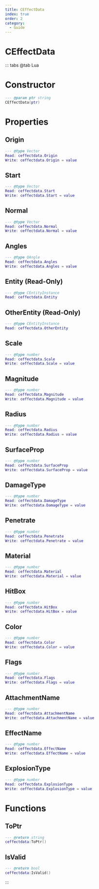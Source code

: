 ```yaml
---
title: CEffectData
index: true
order: 2
category:
  - Guide
---
```


# CEffectData

::: tabs
@tab Lua
# Constructor
```lua
--- @param ptr string
CEffectData(ptr)
```
# Properties
## Origin 
```lua
--- @type Vector
Read: ceffectdata.Origin
Write: ceffectdata.Origin = value
```
## Start 
```lua
--- @type Vector
Read: ceffectdata.Start
Write: ceffectdata.Start = value
```
## Normal 
```lua
--- @type Vector
Read: ceffectdata.Normal
Write: ceffectdata.Normal = value
```
## Angles 
```lua
--- @type QAngle
Read: ceffectdata.Angles
Write: ceffectdata.Angles = value
```
## Entity (Read-Only)
```lua
--- @type CEntityInstance
Read: ceffectdata.Entity
```
## OtherEntity (Read-Only)
```lua
--- @type CEntityInstance
Read: ceffectdata.OtherEntity
```
## Scale 
```lua
--- @type number
Read: ceffectdata.Scale
Write: ceffectdata.Scale = value
```
## Magnitude 
```lua
--- @type number
Read: ceffectdata.Magnitude
Write: ceffectdata.Magnitude = value
```
## Radius 
```lua
--- @type number
Read: ceffectdata.Radius
Write: ceffectdata.Radius = value
```
## SurfaceProp 
```lua
--- @type number
Read: ceffectdata.SurfaceProp
Write: ceffectdata.SurfaceProp = value
```
## DamageType 
```lua
--- @type number
Read: ceffectdata.DamageType
Write: ceffectdata.DamageType = value
```
## Penetrate 
```lua
--- @type number
Read: ceffectdata.Penetrate
Write: ceffectdata.Penetrate = value
```
## Material 
```lua
--- @type number
Read: ceffectdata.Material
Write: ceffectdata.Material = value
```
## HitBox 
```lua
--- @type number
Read: ceffectdata.HitBox
Write: ceffectdata.HitBox = value
```
## Color 
```lua
--- @type number
Read: ceffectdata.Color
Write: ceffectdata.Color = value
```
## Flags 
```lua
--- @type number
Read: ceffectdata.Flags
Write: ceffectdata.Flags = value
```
## AttachmentName 
```lua
--- @type number
Read: ceffectdata.AttachmentName
Write: ceffectdata.AttachmentName = value
```
## EffectName 
```lua
--- @type number
Read: ceffectdata.EffectName
Write: ceffectdata.EffectName = value
```
## ExplosionType 
```lua
--- @type number
Read: ceffectdata.ExplosionType
Write: ceffectdata.ExplosionType = value
```
# Functions
## ToPtr
```lua
--- @return string
ceffectdata:ToPtr()
```
## IsValid
```lua
--- @return bool
ceffectdata:IsValid()
```

:::